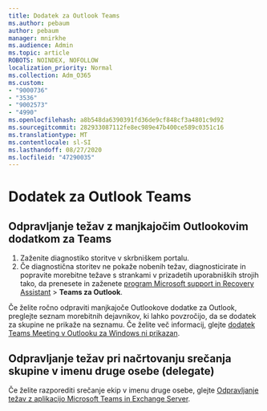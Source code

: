```yaml
---
title: Dodatek za Outlook Teams
ms.author: pebaum
author: pebaum
manager: mnirkhe
ms.audience: Admin
ms.topic: article
ROBOTS: NOINDEX, NOFOLLOW
localization_priority: Normal
ms.collection: Adm_O365
ms.custom:
- "9000736"
- "3536"
- "9002573"
- "4990"
ms.openlocfilehash: a8b548da6390391fd36de9cf848cf3a4801c9d92
ms.sourcegitcommit: 282933087112fe8ec989e47b400ce589c0351c16
ms.translationtype: MT
ms.contentlocale: sl-SI
ms.lasthandoff: 08/27/2020
ms.locfileid: "47290035"
---
```

# <a name="teams-outlook-add-in"></a>Dodatek za Outlook Teams

## <a name="to-troubleshoot-a-missing-teams-outlook-add-in"></a>Odpravljanje težav z manjkajočim Outlookovim dodatkom za Teams

1. Zaženite diagnostiko storitve v skrbniškem portalu. 
2. Če diagnostična storitev ne pokaže nobenih težav, diagnosticirate in popravite morebitne težave s strankami v prizadetih uporabniških strojih tako, da prenesete in zaženete [program Microsoft support in Recovery Assistant](https://aka.ms/SaRA-TeamsAddInScenario)  >  **Teams za Outlook**.

Če želite ročno odpraviti manjkajoče Outlookove dodatke za Outlook, preglejte seznam morebitnih dejavnikov, ki lahko povzročijo, da se dodatek za skupine ne prikaže na seznamu. Če želite več informacij, glejte [dodatek Teams Meeting v Outlooku za Windows ni prikazan](https://docs.microsoft.com/microsoftteams/teams-add-in-for-outlook#teams-meeting-add-in-in-outlook-for-windows-does-not-show).

## <a name="to-troubleshoot-scheduling-a-teams-meeting-on-behalf-of-someone-else-delegate"></a>Odpravljanje težav pri načrtovanju srečanja skupine v imenu druge osebe (delegate)

Če želite razporediti srečanje ekip v imenu druge osebe, glejte [Odpravljanje težav z aplikacijo Microsoft Teams in Exchange Server](https://docs.microsoft.com/microsoftteams/troubleshoot/known-issues/teams-exchange-interaction-issue).
